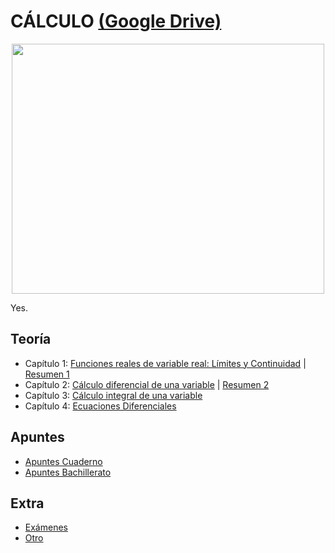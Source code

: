 # CÁLCULO [(Google Drive)](https://drive.google.com/drive/u/0/folders/1VirDEdtVLTCFU3I60m_lratvpOfGTgc9)

<p align="center">
  <img src="https://github.com/su1c1d3jerk/ingenieria-informatica-usal/blob/master/01-PRIMERO/C%C3%81LCULO/img.png" width="500" height="400"/>
</p>

Yes.

## Teoría
  - Capítulo 1: [Funciones reales de variable real: Límites y Continuidad](https://drive.google.com/file/d/1EoW7Btyct9Z4ZMIvvh-hTToyAHinMz--/view) | [Resumen 1](https://drive.google.com/file/d/1YgF7k3RyF5ajvzSFelulkIACbu_kSyk4/view)
  - Capítulo 2: [Cálculo diferencial de una variable](https://drive.google.com/file/d/1fkB-3TiXIBNE626-5-11dETcSQn4hDkN/view) | [Resumen 2](https://drive.google.com/file/d/1tZ4rY3fQtVSkc6A5q6nqRzIB8te9KR2u/view)
  - Capítulo 3: [Cálculo integral de una variable](https://drive.google.com/file/d/16gG75pk-mAAP0_l4HrFFnmX_g0FtIQY7/view)
  - Capítulo 4: [Ecuaciones Diferenciales](https://drive.google.com/file/d/1r_nJM7TWVsCtRJ360meaIlRYG6nGcewP/view)
  
## Apuntes
- [Apuntes Cuaderno](https://drive.google.com/file/d/1d0Wb0W-vB_aVRjZSr-NJfO5j4NFH_HFu/view)
- [Apuntes Bachillerato](https://drive.google.com/file/d/1GyiF3wsbKcM18_OoFQvUPCNli8Sro3gb/view)

## Extra
- [Exámenes](https://drive.google.com/file/d/1Du_oivxLr9AvLc2jW8gqmSNXPRFwQhC6/view)
- [Otro](https://drive.google.com/file/d/1OjETdPfEvnxXBRaK4h15E8uduIbua4xe/view)
